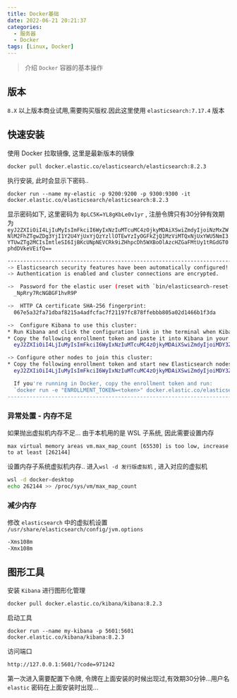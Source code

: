 ```yaml
---
title: Docker基础
date: 2022-06-21 20:21:37
categories:
  - 服务器
  - Docker
tags: [Linux, Docker]
---
```


> 介绍 `Docker` 容器的基本操作

<!--more-->

## 版本

`8.X` 以上版本商业试用,需要购买版权.因此这里使用 `elasticsearch:7.17.4` 版本



## 快速安装

使用 Docker 拉取镜像, 这里是最新版本的镜像

`docker pull docker.elastic.co/elasticsearch/elasticsearch:8.2.3`

执行安装, 此时会显示下密码..

`docker run --name my-elastic -p 9200:9200 -p 9300:9300 -it docker.elastic.co/elasticsearch/elasticsearch:8.2.3`

显示密码如下, 这里密码为 `8pLC5K=YL8gKbLe0v1yr` , 注册令牌只有30分钟有效期为`eyJ2ZXIiOiI4LjIuMyIsImFkciI6WyIxNzIuMTcuMC4zOjkyMDAiXSwiZmdyIjoiNzMxZWNlM2FhZTgwZDg3YjI1Y2U4YjUxYjQzYzllOTEwYzIyOGFkZjQ1MzViMTQxNjUxYWU5NmI3YTUwZTg2MCIsImtleSI6IjBKcUNpNEVCRk9iZHhpcDh5WXBoOlAzcHZGaFMtUy1tRGdGT0phdDVkeVEifQ==`

```bash
------------------------------------------------------------------------------------------------------------------------
-> Elasticsearch security features have been automatically configured!
-> Authentication is enabled and cluster connections are encrypted.

->  Password for the elastic user (reset with `bin/elasticsearch-reset-password -u elastic`):
  _NpRry7RcNGBGF1hvR9P

->  HTTP CA certificate SHA-256 fingerprint:
  067e5a32fa71dbaf8215a4adfcfac7f21197fc878ffebbb805a02d1466b1f3da

->  Configure Kibana to use this cluster:
* Run Kibana and click the configuration link in the terminal when Kibana starts.
* Copy the following enrollment token and paste it into Kibana in your browser (valid for the next 30 minutes):
  eyJ2ZXIiOiI4LjIuMyIsImFkciI6WyIxNzIuMTcuMC4zOjkyMDAiXSwiZmdyIjoiMDY3ZTVhMzJmYTcxZGJhZjgyMTVhNGFkZmNmYWM3ZjIxMTk3ZmM4NzhmZmViYmI4MDVhMDJkMTQ2NmIxZjNkYSIsImtleSI6IkhraXFpNEVCOTE2NFh0RDhwUDBNOmRGN1FIazVIU1kyTzJtRzFNSjZYVkEifQ==

-> Configure other nodes to join this cluster:
* Copy the following enrollment token and start new Elasticsearch nodes with `bin/elasticsearch --enrollment-token <token>` (valid for the next 30 minutes):
  eyJ2ZXIiOiI4LjIuMyIsImFkciI6WyIxNzIuMTcuMC4zOjkyMDAiXSwiZmdyIjoiMDY3ZTVhMzJmYTcxZGJhZjgyMTVhNGFkZmNmYWM3ZjIxMTk3ZmM4NzhmZmViYmI4MDVhMDJkMTQ2NmIxZjNkYSIsImtleSI6IklFaXFpNEVCOTE2NFh0RDhwUDBNOkxpQjFaN1NaUTRhMnlKeHVEY19xb1EifQ==

  If you're running in Docker, copy the enrollment token and run:
  `docker run -e "ENROLLMENT_TOKEN=<token>" docker.elastic.co/elasticsearch/elasticsearch:8.2.3`
------------------------------------------------------------------------------------------------------------------------
```



### 异常处置 - 内存不足

如果抛出虚拟机内存不足... 由于本机用的是 WSL 子系统, 因此需要设置内存

`max virtual memory areas vm.max_map_count [65530] is too low, increase to at least [262144]`

设置内存子系统虚拟机内存.. 进入`wsl -d 发行版虚拟机` , 进入对应的虚拟机

```bash
wsl -d docker-desktop
echo 262144 >> /proc/sys/vm/max_map_count
```



### 减少内存

修改 `elasticsearch` 中的虚拟机设置 `/usr/share/elasticsearch/config/jvm.options` 

```bash
-Xms108m
-Xmx108m
```







## 图形工具

安装 `Kibana` 进行图形化管理

`docker pull docker.elastic.co/kibana/kibana:8.2.3`

启动工具

`docker run --name my-kibana -p 5601:5601 docker.elastic.co/kibana/kibana:8.2.3`

访问端口

`http://127.0.0.1:5601/?code=971242`

第一次进入需要配置下令牌, 令牌在上面安装的时候出现过,有效期30分钟...用户名 `elastic`  密码在上面安装时出现...

